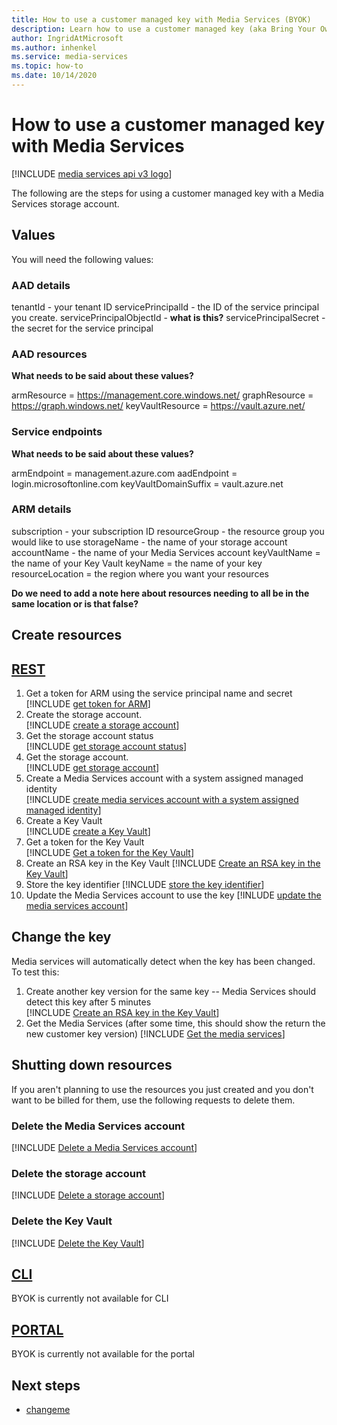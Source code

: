 ```yaml
---
title: How to use a customer managed key with Media Services (BYOK)
description: Learn how to use a customer managed key (aka Bring Your Own Key) with Media Services.
author: IngridAtMicrosoft
ms.author: inhenkel
ms.service: media-services
ms.topic: how-to
ms.date: 10/14/2020
---
```


# How to use a customer managed key with Media Services

[!INCLUDE [media services api v3 logo](./includes/v3-hr.md)]

The following are the steps for using a customer managed key with a Media Services storage account.

## Values

You will need the following values:

### AAD details

tenantId - your tenant ID
servicePrincipalId - the ID of the service principal you create.
servicePrincipalObjectId - **what is this?**
servicePrincipalSecret - the secret for the service principal

### AAD resources

**What needs to be said about these values?**

armResource = https://management.core.windows.net/
graphResource = https://graph.windows.net/
keyVaultResource = https://vault.azure.net/

### Service endpoints

**What needs to be said about these values?**

armEndpoint = management.azure.com
aadEndpoint = login.microsoftonline.com
keyVaultDomainSuffix = vault.azure.net

### ARM details

subscription - your subscription ID
resourceGroup - the resource group you would like to use
storageName - the name of your storage account
accountName - the name of your Media Services account
keyVaultName = the name of your Key Vault
keyName = the name of your key
resourceLocation = the region where you want your resources

**Do we need to add a note here about resources needing to all be in the same location or is that false?**

## Create resources

## [REST](#tab/rest/)

1. Get a token for ARM using the service principal name and secret<br/>
[!INCLUDE [get token for ARM](./includes/task-get-token-for-arm-rest.md)]
1. Create the storage account.<br/>
[!INCLUDE [create a storage account](./includes/task-create-storage-account-rest.md)]
1. Get the storage account status<br/>
[!INCLUDE [get storage account status](./includes/task-get-storage-account-status-rest.md)]
1. Get the storage account.<br/>
[!INCLUDE [get storage account](./includes/task-get-storage-account-rest.md)]
1. Create a Media Services account with a system assigned managed identity<br/>
[!INCLUDE [create media services account with a system assigned managed identity](./includes/task-create-media-services-account-with-managed-identity-rest.md)]
1. Create a Key Vault<br/>
[!INCLUDE [create a Key Vault](./includes/task-create-key-vault-rest.md)]
1. Get a token for the Key Vault<br/>
[!INCLUDE [Get a token for the Key Vault](./includes/task-get-token-for-key-vault-rest.md)]
1. Create an RSA key in the Key Vault
[!INCLUDE [Create an RSA key in the Key Vault](./includes/task-create-an-rsa-key-for-key-vault-rest.md)]
1. Store the key identifier
[!INCLUDE [store the key identifier](./includes/task-store-key-identifier-rest.md)]
1. Update the Media Services account to use the key
[!INLUDE [update the media services account](./includes/task-update-media-services-to-use-customer-key-rest.md)]

## Change the key

Media services will automatically detect when the key has been changed.  To test this:

1. Create another key version for the same key -- Media Services should detect this key after 5 minutes<br/>
[!INCLUDE [Create an RSA key in the Key Vault](./includes/task-create-an-rsa-key-for-key-vault-rest.md)]
1. Get the Media Services (after some time, this should show the return the new customer key version)
[!INCLUDE [Get the media services](includes\task-get-media-services-rest.md)]

## Shutting down resources

If you aren't planning to use the resources you just created and you don't want to be billed for them, use the following requests to delete them.

### Delete the Media Services account

[!INCLUDE [Delete a Media Services account](./includes/task-delete-media-services-account-rest.md)]

### Delete the storage account

[!INCLUDE [Delete a storage account](./includes/task-delete-storage-account-rest.md)]

### Delete the Key Vault

[!INCLUDE [Delete the Key Vault](./includes/task-delete-key-vault-rest.md)]

## [CLI](#tab/cli/)

BYOK is currently not available for CLI

## [PORTAL](#tab/portal/)

BYOK is currently not available for the portal

## Next steps

* [changeme](changeme.md)